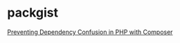 # packgist
[Preventing Dependency Confusion in PHP with Composer](https://blog.packagist.com/preventing-dependency-hijacking/)
